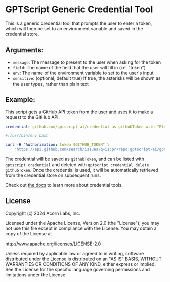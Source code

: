 # GPTScript Generic Credential Tool

This is a generic credential tool that prompts the user to enter a token, which will then be set to an
environment variable and saved in the credential store.

## Arguments:

- `message`: The message to present to the user when asking for the token
- `field`: The name of the field that the user will fill in (i.e. "token")
- `env`: The name of the environment variable to set to the user's input
- `sensitive`: (optional, default true) If true, the asterisks will be shown as the user types, rather than plain text

## Example:

This script gets a GitHub API token from the user and uses it to make a request to the GitHub API.

```yaml
credential: github.com/gptscript-ai/credential as githubToken with "Please enter your GitHub token" as message and token as field and "GITHUB_TOKEN" as env

#!/usr/bin/env bash

curl -H "Authorization: token $GITHUB_TOKEN" \
    "https://api.github.com/search/issues?q=is:pr+repo:gptscript-ai/gptscript"
```

The credential will be saved as `githubToken`, and can be listed with `gptscript credential` and deleted with
`gptscript credential delete githubToken`. Once the credential is used, it will be automatically retrieved from
the credential store on subsequent runs.

Check out [the docs](https://docs.gptscript.ai/tools/credentials) to learn more about credential tools.

## License

Copyright (c) 2024 Acorn Labs, Inc.

Licensed under the Apache License, Version 2.0 (the "License"); you may not use this file except in compliance with the License.
You may obtain a copy of the License at

http://www.apache.org/licenses/LICENSE-2.0

Unless required by applicable law or agreed to in writing, software distributed under the License is distributed on an "AS IS" BASIS, WITHOUT WARRANTIES OR CONDITIONS OF ANY KIND, either express or implied.
See the License for the specific language governing permissions and limitations under the License.

